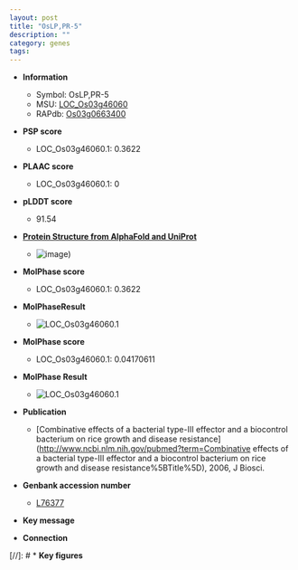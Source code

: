 ```yaml
---
layout: post
title: "OsLP,PR-5"
description: ""
category: genes
tags: 
---
```


* **Information**  
    + Symbol: OsLP,PR-5  
    + MSU: [LOC_Os03g46060](http://rice.plantbiology.msu.edu/cgi-bin/ORF_infopage.cgi?orf=LOC_Os03g46060)  
    + RAPdb: [Os03g0663400](http://rapdb.dna.affrc.go.jp/viewer/gbrowse_details/irgsp1?name=Os03g0663400)  

* **PSP score**  
    + LOC_Os03g46060.1: 0.3622 

* **PLAAC score**  
    + LOC_Os03g46060.1: 0 

* **pLDDT score**
    + 91.54

* **[Protein Structure from AlphaFold and UniProt](https://www.uniprot.org/uniprotkb/Q75GX3/entry#structure)**
    + ![image](https://ricepsp.github.io/images/Q7/AF-Q75GX3-F1.png))

* **MolPhase score**
    + LOC_Os03g46060.1: 0.3622

* **MolPhaseResult**
    + ![LOC_Os03g46060.1](https://ricepsp.github.io/pictures/LOC_Os03g/LOC_Os03g46060.1.png)

* **MolPhase score**
    + LOC_Os03g46060.1: 0.04170611

* **MolPhase Result**
    + ![LOC_Os03g46060.1](https://304243504.github.io/Pictures/LOC_Os03g/LOC_Os03g46060.1.png)

* **Publication**  
    + [Combinative effects of a bacterial type-III effector and a biocontrol bacterium on rice growth and disease resistance](http://www.ncbi.nlm.nih.gov/pubmed?term=Combinative effects of a bacterial type-III effector and a biocontrol bacterium on rice growth and disease resistance%5BTitle%5D), 2006, J Biosci.

* **Genbank accession number**  
    + [L76377](http://www.ncbi.nlm.nih.gov/nuccore/L76377)

* **Key message**  

* **Connection**  

[//]: # * **Key figures**  


